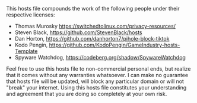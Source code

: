 This hosts file compounds the work of the following people under their respective licenses:
- Thomas Murosky https://switchedtolinux.com/privacy-resources/
- Steven Black, https://github.com/StevenBlack/hosts
- Dan Horton, https://github.com/danhorton7/pihole-block-tiktok
- Kodo Pengin, https://github.com/KodoPengin/GameIndustry-hosts-Template
- Spyware Watchdog, https://codeberg.org/shadow/SpywareWatchdog

Feel free to use this hosts file to non-commercial personal ends, but realize that it comes without any warranties whatsoever.
I can make no guarantee that hosts file will be updated, will block any particular domain or will not "break" your internet. 
Using this hosts file constitutes your understanding and agreement that you are doing so completely at your own risk.
